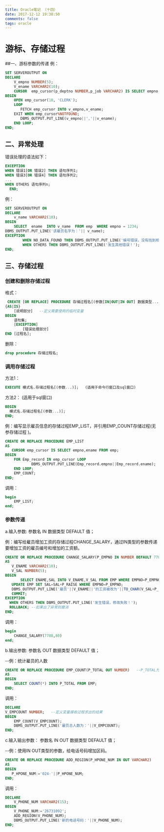 ```yaml
---
title: Oracle笔记 （十四）
date: 2017-12-12 19:38:50
comments: false
tags: oracle
---
```

# 游标、存储过程

##一、游标参数的传递
例：
```SQL
SET SERVEROUTPUT ON
DECLARE
    V_empno NUMBER(5);
	V_ename VARCHAR2(10);
	CURSOR 	emp_cursor(p_deptno NUMBER,p_job VARCHAR2) IS SELECT empno,ename FROM emp WHERE	deptno = p_deptno AND job = p_job;
BEGIN
 	OPEN emp_cursor(10, 'CLERK');
  	LOOP
  	   FETCH emp_cursor INTO v_empno,v_ename;
  	EXIT WHEN emp_cursor%NOTFOUND;
  	   DBMS_OUTPUT.PUT_LINE(v_empno||','||v_ename);
	END LOOP;
END; 
```
## 二、异常处理

错误处理的语法如下：
```SQL
EXCEPTION
WHEN 错误1[OR 错误2] THEN 语句序列1;
WHEN 错误3[OR 错误4] THEN 语句序列2;
...
WHEN OTHERS 语句序列n;
  END;
```
例：
```SQL
SET SERVEROUTPUT ON
DECLARE
    v_name VARCHAR2(10);
BEGIN
    SELECT	ename  INTO v_name  FROM emp  WHERE	empno = 1234;
DBMS_OUTPUT.PUT_LINE('该雇员名字为：'|| v_name);
EXCEPTION
		WHEN NO_DATA_FOUND THEN	DBMS_OUTPUT.PUT_LINE('编号错误，没有找到相应雇员！');
		WHEN OTHERS THEN DBMS_OUTPUT.PUT_LINE('发生其他错误！');
END;
```
## 三、存储过程

### 创建和删除存储过程

格式： 
```SQL
 CREATE [OR REPLACE] PROCEDURE 存储过程名[(参数[IN|OUT|IN OUT] 数据类型...)]
{AS|IS}
	[说明部分]   --定义需要使用的临时变量
BEGIN
	语句集;
	[EXCEPTION]
	    [错误处理部分]
END [过程名];
```
删除：  
```SQL
drop procedure 存储过程名;
```
### 调用存储过程
方法1：   
```SQL
EXECUTE 模式名.存储过程名[(参数...)];   (适用于命今行窗口及sql窗口)
```
方法2： (适用于sql窗口)
```SQL
BEGIN
  模式名.存储过程名[(参数...)];
END;
```
例：编写显示雇员信息的存储过程EMP_LIST，并引用EMP_COUNT存储过程(无参存储过程 )。
```SQL
CREATE OR REPLACE PROCEDURE EMP_LIST
AS
   CURSOR emp_cursor IS SELECT empno,ename FROM emp;
BEGIN
	FOR Emp_record IN emp_cursor LOOP   
			DBMS_OUTPUT.PUT_LINE(Emp_record.empno||Emp_record.ename);
	END LOOP;
	EMP_COUNT;
END;
```
调用：
```SQL
begin
	EMP_LIST;
end;
```
### 参数传递
a.输入参数: 参数名  IN 数据类型 DEFAULT 值；

例：编写给雇员增加工资的存储过程CHANGE_SALARY，通过IN类型的参数传递要增加工资的雇员编号和增加的工资额。
```SQL
CREATE OR REPLACE PROCEDURE CHANGE_SALARY(P_EMPNO IN NUMBER DEFAULT 7788,P_RAISE NUMBER DEFAULT 10)  --形参P_EMPNO及P_RAISE
AS
   V_ENAME VARCHAR2(10);
   V_SAL NUMBER(5);
BEGIN
	   SELECT ENAME,SAL INTO V_ENAME,V_SAL FROM EMP WHERE EMPNO=P_EMPNO;
   UPDATE EMP SET SAL=SAL+P_RAISE WHERE EMPNO=P_EMPNO;
   DBMS_OUTPUT.PUT_LINE('雇员'||V_ENAME||'的工资被改为'||TO_CHAR(V_SAL+P_RAISE));
   COMMIT;
EXCEPTION
  WHEN OTHERS THEN DBMS_OUTPUT.PUT_LINE('发生错误，修改失败！');
  ROLLBACK; --如果出了异常则撤消
END;
```
调用：
```SQL
begin
	CHANGE_SALARY(7788,80)
end;
```
 b.输出参数: 参数名 OUT 数据类型 DEFAULT  值；

--例：统计雇员的人数
```SQL
CREATE OR REPLACE PROCEDURE EMP_COUNT(P_TOTAL OUT NUMBER)   --P_TOTAL为输出参数
AS
BEGIN
	SELECT COUNT(*) INTO P_TOTAL FROM EMP;
END;
```
调用：
```SQL
DECLARE
V_EMPCOUNT NUMBER;   --定义变量接收过程求出的结果
BEGIN
	EMP_COUNT(V_EMPCOUNT);
	DBMS_OUTPUT.PUT_LINE('雇员总人数为：'||V_EMPCOUNT);
END;
```
 c.输入输出参数： 参数名  IN OUT   数据类型   DEFAULT   值；

--例：使用IN OUT类型的参数，给电话号码增加区码。
```SQL
CREATE OR REPLACE PROCEDURE ADD_REGION(P_HPONE_NUM IN OUT VARCHAR2)
AS
BEGIN
   P_HPONE_NUM:='024-'||P_HPONE_NUM;
END;
```
调用： 
```SQL
DECLARE
	V_PHONE_NUM VARCHAR2(15);
BEGIN
	V_PHONE_NUM:='26731092';
	ADD_REGION(V_PHONE_NUM);
	DBMS_OUTPUT.PUT_LINE('新的电话号码：'||V_PHONE_NUM);
END;
```